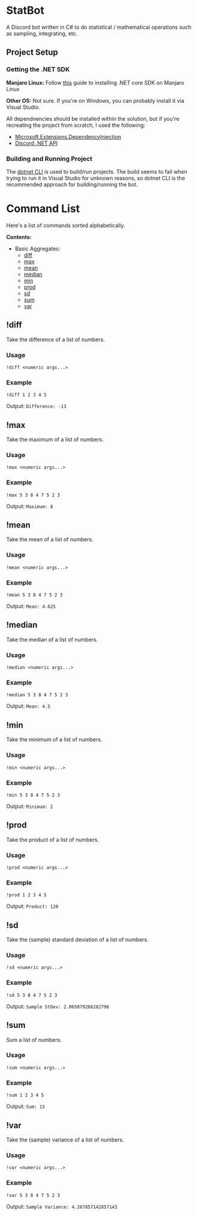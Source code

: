 # StatBot
A Discord bot written in C# to do statistical / mathematical operations such as sampling, integrating, etc.
## Project Setup
### Getting the .NET SDK
**Manjaro Linux:** Follow [this](https://dev.to/kelvinmai/how-to-install-dotnet-core-in-manjaro-linux-590a) guide to installing .NET core SDK on Manjaro Linux

**Other OS:** Not sure. If you're on Windows, you can probably install it via Visual Studio.

All dependnencies should be installed within the solution, but if you're recreating the project from scratch, I used the following:
* [Microsoft.Extensions.DependencyInjection](https://www.nuget.org/packages/Microsoft.Extensions.DependencyInjection)
* [Discord .NET API](https://docs.stillu.cc/guides/getting_started/installing.html?tabs=vs-install%2Ccore2-1)

### Building and Running Project
The [dotnet CLI](https://docs.microsoft.com/en-us/dotnet/core/tools/) is used to build/run projects. The build seems to fail when trying to run it in Visual Studio for unknown reasons, so dotnet CLI is the recommended approach for building/running the bot.

# Command List
Here's a list of commands sorted alphabetically.

**Contents:**
* Basic Aggregates:
    * [diff](#diff)
    * [max](#max)
    * [mean](#mean)
    * [median](#median)
    * [min](#min)
    * [prod](#prod)
    * [sd](#sd)
    * [sum](#sum)
    * [var](#var)

## !diff
Take the difference of a list of numbers.
### Usage
`!diff <numeric args...>`
### Example
`!diff 1 2 3 4 5`

Output: `Difference: -13`

## !max
Take the maximum of a list of numbers.
### Usage
`!max <numeric args...>`
### Example
`!max 5 3 8 4 7 5 2 3`

Output: `Maximum: 8`

## !mean
Take the mean of a list of numbers.
### Usage
`!mean <numeric args...>`
### Example
`!mean 5 3 8 4 7 5 2 3`

Output: `Mean: 4.625`

## !median
Take the median of a list of numbers.
### Usage
`!median <numeric args...>`
### Example
`!median 5 3 8 4 7 5 2 3`

Output: `Mean: 4.5`

## !min
Take the minimum of a list of numbers.
### Usage
`!min <numeric args...>`
### Example
`!min 5 3 8 4 7 5 2 3`

Output: `Minimum: 2`

## !prod
Take the product of a list of numbers.
### Usage
`!prod <numeric args...>`
### Example
`!prod 1 2 3 4 5`

Output: `Product: 120`

## !sd
Take the (sample) standard deviation of a list of numbers.
### Usage
`!sd <numeric args...>`
### Example
`!sd 5 3 8 4 7 5 2 3`

Output: `Sample StDev: 2.065879266282796`


## !sum
Sum a list of numbers.
### Usage
`!sum <numeric args...>`
### Example
`!sum 1 2 3 4 5`

Output: `Sum: 15`

## !var
Take the (sample) variance of a list of numbers.
### Usage
`!var <numeric args...>`
### Example
`!var 5 3 8 4 7 5 2 3`

Output: `Sample Variance: 4.267857142857143`
